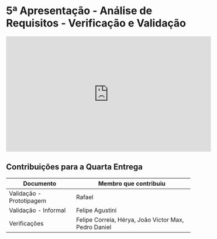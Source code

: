 # 5ª Apresentação - Análise de Requisitos - Verificação e Validação

<iframe width="560" height="315" src="https://www.youtube.com/embed/HB7JAWxWNQQ" title="YouTube video player" frameborder="0" allow="accelerometer; autoplay; clipboard-write; encrypted-media; gyroscope; picture-in-picture" allowfullscreen></iframe>

## Contribuições para a Quarta Entrega

| Documento                              | Membro que contribuiu               |
| -------------------------------------- | ----------------------------------- |
| Validação - Prototipagem               |   Rafael                            |
| Validação - Informal                   |   Felipe Agustini 	               |
| Verificações                           |   Felipe Correia, Hérya, João Victor Max, Pedro Daniel     |



